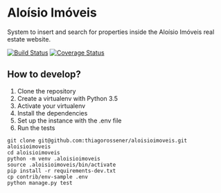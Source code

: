 # Aloísio Imóveis

System to insert and search for properties inside the Aloísio Imóveis real estate website.

[![Build Status](https://travis-ci.org/thiagorossener/aloisioimoveis.svg?branch=master)](https://travis-ci.org/thiagorossener/aloisioimoveis)
[![Coverage Status](https://coveralls.io/repos/github/thiagorossener/aloisioimoveis/badge.svg?branch=master)](https://coveralls.io/github/thiagorossener/aloisioimoveis?branch=master)

## How to develop?

1. Clone the repository
2. Create a virtualenv with Python 3.5
3. Activate your virtualenv
4. Install the dependencies
5. Set up the instance with the .env file
6. Run the tests

```console
git clone git@github.com:thiagorossener/aloisioimoveis.git aloisioimoveis
cd aloisioimoveis
python -m venv .aloisioimoveis
source .aloisioimoveis/bin/activate
pip install -r requirements-dev.txt
cp contrib/env-sample .env
python manage.py test
```
